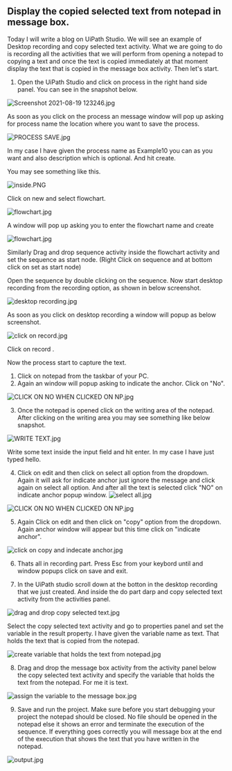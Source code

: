 ## Display the copied selected text from notepad in message box.

Today I will write a blog on UiPath Studio. We will see an example of Desktop recording and copy selected text activity. What we are going to do is recording all the activities that we will perform from opening a notepad to copying a text and once the text is copied immediately at that moment display the text that is copied in the message box activity. Then let's start.

1) Open the UiPath Studio and click on process in the right hand side panel. You can see in the snapshot below.

![Screenshot 2021-08-19 123246.jpg](https://cdn.hashnode.com/res/hashnode/image/upload/v1629356644345/121jrYDku.jpeg)

As soon as you click on the process an message window will pop up asking for process name the location where you want to save the process.

![PROCESS SAVE.jpg](https://cdn.hashnode.com/res/hashnode/image/upload/v1629356986254/QmqxErIXy.jpeg)

In my case I have given the process name as Example10 you can as you want and also description which is optional. And hit create.

You may see something like this.

![inside.PNG](https://cdn.hashnode.com/res/hashnode/image/upload/v1629357805983/kjVK4Leahz.png)

Click on new and select flowchart.

![flowchart.jpg](https://cdn.hashnode.com/res/hashnode/image/upload/v1629358015345/Bb_1CPYoz.jpeg)

A window will pop up asking you to enter the flowchart name and create

![flowchart.jpg](https://cdn.hashnode.com/res/hashnode/image/upload/v1630323709598/kQiUVOHi_.jpeg)

Similarly Drag and drop sequence activity inside the flowchart activity and set the sequence as start node. (Right Click on sequence and at bottom click on set as start node)

Open the sequence by double clicking on the sequence. Now start desktop recording from the recording option, as shown in below screenshot.

![desktop recording.jpg](https://cdn.hashnode.com/res/hashnode/image/upload/v1630324180826/S3veEohks.jpeg)

As soon as you click on desktop recording a window will popup as below screenshot.

![click on record.jpg](https://cdn.hashnode.com/res/hashnode/image/upload/v1630324299542/9LXLscx1l.jpeg)

Click on record .

Now the process start to capture the text.

1) Click on notepad from the taskbar of your PC.
2) Again an window will popup asking to indicate the anchor. Click on "No".

![CLICK ON NO WHEN CLICKED ON NP.jpg](https://cdn.hashnode.com/res/hashnode/image/upload/v1630324458869/dTtDj6mBf.jpeg)

3) Once the notepad is opened click on the writing area of the notepad. After clicking on the writing area you may see something like below snapshot.


![WRITE TEXT.jpg](https://cdn.hashnode.com/res/hashnode/image/upload/v1630324599542/u3MKhRlle.jpeg)

Write some text inside the input field and hit enter. In my case I have just typed hello.

4) Click on edit and then click on select all option from the dropdown. Again it will ask for indicate anchor just ignore the message and click again on select all option. And after all the text is selected click "NO" on indicate anchor popup window.
![select all.jpg](https://cdn.hashnode.com/res/hashnode/image/upload/v1630324847512/N2QBoYcII.jpeg)

![CLICK ON NO WHEN CLICKED ON NP.jpg](https://cdn.hashnode.com/res/hashnode/image/upload/v1630324938652/DAFJ9b0cT.jpeg)

5) Again Click on edit and then click on "copy" option from the dropdown. Again anchor window will appear but this time click on "indicate anchor".

![click on copy and indecate anchor.jpg](https://cdn.hashnode.com/res/hashnode/image/upload/v1630326760637/8qOM459ea.jpeg)

6) Thats all in recording part. Press Esc from your keybord until and window popups click on save and exit.

7) In the UiPath studio scroll down at the botton in the desktop recording that we just created. And inside the do part darp and copy selected text activity from the activities panel.

![drag and drop copy selected text.jpg](https://cdn.hashnode.com/res/hashnode/image/upload/v1630326949640/ui11v-Q9d.jpeg)

Select the copy selected text activity and go to properties panel and set the variable in the result property. I have given the variable name as text. That holds the text that is copied from the notepad.

![create variable that holds the text from notepad.jpg](https://cdn.hashnode.com/res/hashnode/image/upload/v1630327025433/voC1jf8Nul.jpeg)

8) Drag and drop the message box activity from the activity panel below the copy selected text activity and specify the variable that holds the text from the notepad. For me it is text.

![assign the variable to the message box.jpg](https://cdn.hashnode.com/res/hashnode/image/upload/v1630327163175/tt41ZFg1y.jpeg)

9) Save and run the project. Make sure before you start debugging your project the notepad should be closed. No file should be opened in the notepad else it shows an error and terminate the execution of the sequence.
If everything goes correctly you will message box at the end of the execution that shows the text that you have written in the notepad.


![output.jpg](https://cdn.hashnode.com/res/hashnode/image/upload/v1630327361678/dsh945l-c.jpeg)

